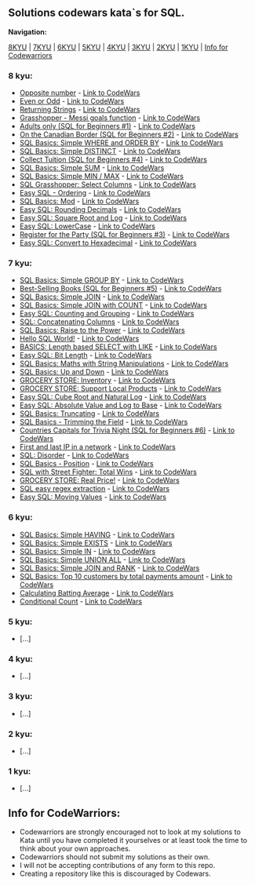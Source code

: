 ## Solutions codewars kata\`s for SQL.


**Navigation:**

[8KYU](https://github.com/ZaytsevNS/python_codewars/tree/main/SQL#8-kyu) | [7KYU](https://github.com/ZaytsevNS/python_codewars/tree/main/SQL#7-kyu) | [6KYU](https://github.com/ZaytsevNS/python_codewars/tree/main/SQL#6-kyu) | [5KYU](https://github.com/ZaytsevNS/python_codewars/tree/main/SQL#5-kyu) | [4KYU](https://github.com/ZaytsevNS/python_codewars/tree/main/SQL#4-kyu) | [3KYU](https://github.com/ZaytsevNS/python_codewars/tree/main/SQL#3-kyu) | [2KYU](https://github.com/ZaytsevNS/python_codewars/tree/main/SQL#2-kyu) | [1KYU](https://github.com/ZaytsevNS/python_codewars/tree/main/SQL#1-kyu) | [Info for Codewarriors](https://github.com/ZaytsevNS/python_codewars/tree/main/SQL#info-for-codewarriors)

### 8 kyu:
- [Opposite number](https://github.com/ZaytsevNS/python_codewars/blob/main/SQL/8KYU/opposite_number.sql) - [Link to CodeWars](https://www.codewars.com/kata/56dec885c54a926dcd001095)
- [Even or Odd](https://github.com/ZaytsevNS/python_codewars/blob/main/SQL/8KYU/even_or_odd.sql) - [Link to CodeWars](https://www.codewars.com/kata/53da3dbb4a5168369a0000fe)
- [Returning Strings](https://github.com/ZaytsevNS/python_codewars/blob/main/SQL/8KYU/returning_strings.sql) - [Link to CodeWars](https://www.codewars.com/kata/55a70521798b14d4750000a4)
- [Grasshopper - Messi goals function](https://github.com/ZaytsevNS/python_codewars/blob/main/SQL/8KYU/grasshopper_messi_goals_function.sql) - [Link to CodeWars](https://www.codewars.com/kata/55f73be6e12baaa5900000d4)
- [Adults only (SQL for Beginners #1)](https://github.com/ZaytsevNS/python_codewars/blob/main/SQL/8KYU/adults_only.sql) - [Link to CodeWars](https://www.codewars.com/kata/590a95eede09f87472000213)
- [On the Canadian Border (SQL for Beginners #2)](https://github.com/ZaytsevNS/python_codewars/blob/main/SQL/8KYU/on_the_canadian_border.sql) - [Link to CodeWars](https://www.codewars.com/kata/590ba881fe13cfdcc20001b4)
- [SQL Basics: Simple WHERE and ORDER BY](https://github.com/ZaytsevNS/python_codewars/blob/main/SQL/8KYU/simple_where_and_order_by.sql) - [Link to CodeWars](https://www.codewars.com/kata/5809508cc47d327c12000084)
- [SQL Basics: Simple DISTINCT](https://github.com/ZaytsevNS/python_codewars/blob/main/SQL/8KYU/simple_distinct.sql) - [Link to CodeWars](https://www.codewars.com/kata/58111670e10b53be31000108)
- [Collect Tuition (SQL for Beginners #4)](https://github.com/ZaytsevNS/python_codewars/blob/main/SQL/8KYU/collect_tuition.sql) - [Link to CodeWars](https://www.codewars.com/kata/5910b0d378cc2ba91400000b)
- [SQL Basics: Simple SUM](https://github.com/ZaytsevNS/python_codewars/blob/main/SQL/8KYU/simple_sum.sql) - [Link to CodeWars](https://www.codewars.com/kata/58110da0009b4f7ef80000ad)
- [SQL Basics: Simple MIN / MAX](https://github.com/ZaytsevNS/python_codewars/blob/main/SQL/8KYU/simple_min_max.sql) - [Link to CodeWars](https://www.codewars.com/kata/581113dce10b531b1d0000bd)
- [SQL Grasshopper: Select Columns](https://github.com/ZaytsevNS/python_codewars/blob/main/SQL/8KYU/select_columns.sql) - [Link to CodeWars](https://www.codewars.com/kata/582365c18917435ab3000020)
- [Easy SQL - Ordering](https://github.com/ZaytsevNS/python_codewars/blob/main/SQL/8KYU/easy_sql_ordering.sql) - [Link to CodeWars](https://www.codewars.com/kata/593ed37c93350098d600001d)
- [SQL Basics: Mod](https://github.com/ZaytsevNS/python_codewars/blob/main/SQL/8KYU/sql_basics_mod.sql) - [Link to CodeWars](https://www.codewars.com/kata/594a9592704e4d21bc000131)
- [Easy SQL: Rounding Decimals](https://github.com/ZaytsevNS/python_codewars/blob/main/SQL/8KYU/rounding_decimals.sql) - [Link to CodeWars](https://www.codewars.com/kata/594a6133704e4daf5d00003d)
- [Easy SQL: Square Root and Log](https://github.com/ZaytsevNS/python_codewars/blob/main/SQL/8KYU/square_root_and_log.sql) - [Link to CodeWars](https://www.codewars.com/kata/594a691720ac16a544000075)
- [Easy SQL: LowerCase](https://github.com/ZaytsevNS/python_codewars/blob/main/SQL/8KYU/lowercase.sql) - [Link to CodeWars](https://www.codewars.com/kata/594800ba6fb152624300006d)
- [Register for the Party (SQL for Beginners #3)](https://github.com/ZaytsevNS/python_codewars/blob/main/SQL/8KYU/register_for_the_party.sql) - [Link to CodeWars](https://www.codewars.com/kata/590cc86f7557c0494000007e)
- [Easy SQL: Convert to Hexadecimal](https://github.com/ZaytsevNS/python_codewars/blob/main/SQL/8KYU/convert_to_hexadecimal.sql) - [Link to CodeWars](https://www.codewars.com/kata/594a50bafd3b7031c1000013)

### 7 kyu:
- [SQL Basics: Simple GROUP BY](https://github.com/ZaytsevNS/python_codewars/blob/main/SQL/7KYU/simple_group_by.sql) - [Link to CodeWars](https://www.codewars.com/kata/58111f4ee10b5301a7000175)
- [Best-Selling Books (SQL for Beginners #5)](https://github.com/ZaytsevNS/python_codewars/blob/main/SQL/7KYU/best_selling_books.sql) - [Link to CodeWars](https://www.codewars.com/kata/591127cbe8b9fb05bd00004b)
- [SQL Basics: Simple JOIN](https://github.com/ZaytsevNS/python_codewars/blob/main/SQL/7KYU/simple_join.sql) - [Link to CodeWars](https://www.codewars.com/kata/5802e32dd8c944e562000020)
- [SQL Basics: Simple JOIN with COUNT](https://github.com/ZaytsevNS/python_codewars/blob/main/SQL/7KYU/simple_join_with_count.sql) - [Link to CodeWars](https://www.codewars.com/kata/580918e24a85b05ad000010c)
- [Easy SQL: Counting and Grouping](https://github.com/ZaytsevNS/python_codewars/blob/main/SQL/7KYU/counting_and_grouping.sql) - [Link to CodeWars](https://www.codewars.com/kata/594633020a561e329a0000a2)
- [SQL: Concatenating Columns](https://github.com/ZaytsevNS/python_codewars/blob/main/SQL/7KYU/concatenating_columns.sql) - [Link to CodeWars](https://www.codewars.com/kata/59440034e94fae05b2000073)
- [SQL Basics: Raise to the Power](https://github.com/ZaytsevNS/python_codewars/blob/main/SQL/7KYU/raise_to_the_power.sql) - [Link to CodeWars](https://www.codewars.com/kata/594a8f653b5b4e8f3d000035)
- [Hello SQL World!](https://github.com/ZaytsevNS/python_codewars/blob/main/SQL/7KYU/hello_sql_world.sql) - [Link to CodeWars](https://www.codewars.com/kata/581283eb0a5fb13e06000020)
- [BASICS: Length based SELECT with LIKE](https://github.com/ZaytsevNS/python_codewars/blob/main/SQL/7KYU/length_based_select_with_like.sql) - [Link to CodeWars](https://www.codewars.com/kata/5a8d94d3ba1bb569e5000198)
- [Easy SQL: Bit Length](https://github.com/ZaytsevNS/python_codewars/blob/main/SQL/7KYU/bit_length.sql) - [Link to CodeWars](https://www.codewars.com/kata/594900e16fd782a607000059)
- [SQL Basics: Maths with String Manipulations](https://github.com/ZaytsevNS/python_codewars/blob/main/SQL/7KYU/maths_with_string_manipulations.sql) - [Link to CodeWars](https://www.codewars.com/kata/594901ba44645fd7bd00005f)
- [SQL Basics: Up and Down](https://github.com/ZaytsevNS/python_codewars/blob/main/SQL/7KYU/up_and_down.sql) - [Link to CodeWars](https://www.codewars.com/kata/595a3ba3843b0cbf8e000004)
- [GROCERY STORE: Inventory](https://github.com/ZaytsevNS/python_codewars/blob/main/SQL/7KYU/inventory.sql) - [Link to CodeWars](https://www.codewars.com/kata/5a8eb3fb57c562110f0000a1)
- [GROCERY STORE: Support Local Products](https://github.com/ZaytsevNS/python_codewars/blob/main/SQL/7KYU/support_local_products.sql) - [Link to CodeWars](https://www.codewars.com/kata/5a8ed96bfd8c066e7f00011a)
- [Easy SQL: Cube Root and Natural Log](https://github.com/ZaytsevNS/python_codewars/blob/main/SQL/7KYU/cube_root_and_natural_log.sql) - [Link to CodeWars](https://www.codewars.com/kata/594a6ad320ac16a54400007f)
- [Easy SQL: Absolute Value and Log to Base](https://github.com/ZaytsevNS/python_codewars/blob/main/SQL/7KYU/absolute_value_and_log_to_base.sql) - [Link to CodeWars](https://www.codewars.com/kata/594a8f2f7ca3c692a4000041)
- [SQL Basics: Truncating](https://github.com/ZaytsevNS/python_codewars/blob/main/SQL/7KYU/truncating.sql) - [Link to CodeWars](https://www.codewars.com/kata/594a8fa5a2db9e5f290000c3)
- [SQL Basics - Trimming the Field](https://github.com/ZaytsevNS/python_codewars/blob/main/SQL/7KYU/trimming_the_field.sql) - [Link to CodeWars](https://www.codewars.com/kata/59401c25c15cbeb58d000028)
- [Countries Capitals for Trivia Night (SQL for Beginners #6)](https://github.com/ZaytsevNS/python_codewars/blob/main/SQL/7KYU/countries_capitals_for_trivia_night.sql) - [Link to CodeWars](https://www.codewars.com/kata/5e5f09dc0a17be0023920f6f)
- [First and last IP in a network](https://github.com/ZaytsevNS/python_codewars/blob/main/SQL/7KYU/first_and_last_IP_in_a_network.sql) - [Link to CodeWars](https://www.codewars.com/kata/5db5ff03d10bfa001da9cf2e)
- [SQL: Disorder](https://github.com/ZaytsevNS/python_codewars/blob/main/SQL/7KYU/sql_disorder.sql) - [Link to CodeWars](https://www.codewars.com/kata/59cb550486a6fd10b50000ad)
- [SQL Basics - Position](https://github.com/ZaytsevNS/python_codewars/blob/main/SQL/7KYU/sql_basics_position.sql) - [Link to CodeWars](https://www.codewars.com/kata/59401e0e54a655a298000040)
- [SQL with Street Fighter: Total Wins](https://github.com/ZaytsevNS/python_codewars/blob/main/SQL/7KYU/total_wins.sql) - [Link to CodeWars](https://www.codewars.com/kata/5ac698cdd325ad18a3000170)
- [GROCERY STORE: Real Price!](https://github.com/ZaytsevNS/python_codewars/blob/main/SQL/7KYU/real_price.sql) - [Link to CodeWars](https://www.codewars.com/kata/5a8f00745084d718940000c5)
- [SQL easy regex extraction](https://github.com/ZaytsevNS/python_codewars/blob/main/SQL/7KYU/easy_regex_extraction.sql) - [Link to CodeWars](https://www.codewars.com/kata/5c0ae69d5f72394e130025f6)
- [Easy SQL: Moving Values](https://github.com/ZaytsevNS/python_codewars/blob/main/SQL/7KYU/moving_values.sql) - [Link to CodeWars](https://www.codewars.com/kata/594a389387a7c6a77a000005)

### 6 kyu:
- [SQL Basics: Simple HAVING](https://github.com/ZaytsevNS/python_codewars/blob/main/SQL/6KYU/simple_having.sql) - [Link to CodeWars](https://www.codewars.com/kata/58164ddf890632ce00000220)
- [SQL Basics: Simple EXISTS](https://github.com/ZaytsevNS/python_codewars/blob/main/SQL/6KYU/simple_exists.sql) - [Link to CodeWars](https://www.codewars.com/kata/58113a64e10b53ec36000293)
- [SQL Basics: Simple IN](https://github.com/ZaytsevNS/python_codewars/blob/main/SQL/6KYU/simple_in.sql) - [Link to CodeWars](https://www.codewars.com/kata/58113c03009b4fcc66000d29)
- [SQL Basics: Simple UNION ALL](https://github.com/ZaytsevNS/python_codewars/blob/main/SQL/6KYU/simple_union_all.sql) - [Link to CodeWars](https://www.codewars.com/kata/58112f8004adbbdb500004fe)
- [SQL Basics: Simple JOIN and RANK](https://github.com/ZaytsevNS/python_codewars/blob/main/SQL/6KYU/simple_join_and_rank.sql) - [Link to CodeWars](https://www.codewars.com/kata/58094559c47d323ebd000035)
- [SQL Basics: Top 10 customers by total payments amount](https://github.com/ZaytsevNS/python_codewars/blob/main/SQL/6KYU/top_10_customers_by_total_payments_amount.sql) - [Link to CodeWars](https://www.codewars.com/kata/580d08b5c049aef8f900007c)
- [Calculating Batting Average](https://github.com/ZaytsevNS/python_codewars/blob/main/SQL/6KYU/calculating_batting_average.sql) - [Link to CodeWars](https://www.codewars.com/kata/5994dafcbddc2f116d000024)
- [Conditional Count](https://github.com/ZaytsevNS/python_codewars/blob/main/SQL/6KYU/conditional_count.sql) - [Link to CodeWars](https://www.codewars.com/kata/5816a3ecf54413a113000074)

### 5 kyu:
- [...]

### 4 kyu:
- [...]

### 3 kyu:
- [...]

### 2 kyu:
- [...]

### 1 kyu:
- [...]

## Info for CodeWarriors:
- Codewarriors are strongly encouraged not to look at my solutions to Kata until you have completed it yourselves or at least took the time to think about your own approaches.
- Codewarriors should not submit my solutions as their own.
- I will not be accepting contributions of any form to this repo.
- Creating a repository like this is discouraged by Codewars.
